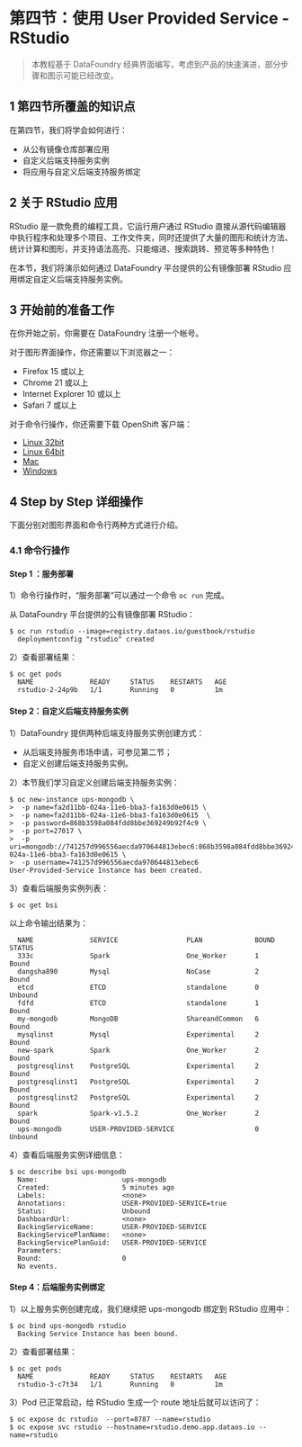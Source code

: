 # 第四节：使用 User Provided Service - RStudio

> 本教程基于 DataFoundry 经典界面编写，考虑到产品的快速演进，部分步骤和图示可能已经改变。

## 1 第四节所覆盖的知识点

在第四节，我们将学会如何进行：

- 从公有镜像仓库部署应用
- 自定义后端支持服务实例
- 将应用与自定义后端支持服务绑定

## 2 关于 RStudio 应用

RStudio 是一款免费的编程工具，它运行用户通过 RStudio 直接从源代码编辑器中执行程序和处理多个项目、工作文件夹，同时还提供了大量的图形和统计方法、统计计算和图形，并支持语法高亮、只能缩进、搜索跳转、预览等多种特色！

在本节，我们将演示如何通过 DataFoundry 平台提供的公有镜像部署 RStudio 应用绑定自定义后端支持服务实例。


## 3 开始前的准备工作

在你开始之前，你需要在 DataFoundry 注册一个帐号。

对于图形界面操作，你还需要以下浏览器之一：

- Firefox 15 或以上
- Chrome 21 或以上
- Internet Explorer 10 或以上
- Safari 7 或以上

对于命令行操作，你还需要下载 OpenShift 客户端：

- [Linux 32bit](https://s3.cn-north-1.amazonaws.com.cn/datafoundry/client/linux-32bit.tar.gz)
- [Linux 64bit](https://s3.cn-north-1.amazonaws.com.cn/datafoundry/client/linux-64bit.tar.gz)
- [Mac](https://s3.cn-north-1.amazonaws.com.cn/datafoundry/client/mac.zip)
- [Windows](https://s3.cn-north-1.amazonaws.com.cn/datafoundry/client/windows.zip)


## 4 Step by Step 详细操作

下面分别对图形界面和命令行两种方式进行介绍。

### 4.1 命令行操作

#### Step 1 ：服务部署

1）命令行操作时，“服务部署“可以通过一个命令 `oc run` 完成。

   从 DataFoundry 平台提供的公有镜像部署 RStudio：

```
$ oc run rstudio --image=registry.dataos.io/guestbook/rstudio
  deploymentconfig "rstudio" created
```  

2）查看部署结果：  

```
$ oc get pods
  NAME              READY     STATUS    RESTARTS   AGE
  rstudio-2-24p9b   1/1       Running   0          1m
``` 

     
#### Step 2：自定义后端支持服务实例

1）DataFoundry 提供两种后端支持服务实例创建方式：

- 从后端支持服务市场申请，可参见第二节；
- 自定义创建后端支持服务实例。

2）本节我们学习自定义创建后端支持服务实例：

```   
$ oc new-instance ups-mongodb \
>  -p name=fa2d11bb-024a-11e6-bba3-fa163d0e0615 \
>  -p name=fa2d11bb-024a-11e6-bba3-fa163d0e0615  \
>  -p password=868b3598a084fdd8bbe369249b92f4c9 \
>  -p port=27017 \
>  -p uri=mongodb://741257d996556aecda970644813ebec6:868b3598a084fdd8bbe369249b92f4c9@dashboard.servicebroker.dataos.io:27017/fa2d11bb-024a-11e6-bba3-fa163d0e0615 \
>  -p username=741257d996556aecda970644813ebec6 
User-Provided-Service Instance has been created.
```

3）查看后端服务实例列表：

```   
$ oc get bsi
```

以上命令输出结果为：  

```   
  NAME              SERVICE                 PLAN             BOUND     STATUS
  333c              Spark                   One_Worker       1         Bound
  dangsha890        Mysql                   NoCase           2         Bound
  etcd              ETCD                    standalone       0         Unbound
  fdfd              ETCD                    standalone       1         Bound
  my-mongodb        MongoDB                 ShareandCommon   6         Bound
  mysqlinst         Mysql                   Experimental     2         Bound
  new-spark         Spark                   One_Worker       2         Bound
  postgresqlinst    PostgreSQL              Experimental     2         Bound
  postgresqlinst1   PostgreSQL              Experimental     2         Bound
  postgresqlinst2   PostgreSQL              Experimental     2         Bound
  spark             Spark-v1.5.2            One_Worker       2         Bound
  ups-mongodb       USER-PROVIDED-SERVICE                    0         Unbound

```   

4）查看后端服务实例详细信息：

```
$ oc describe bsi ups-mongodb
  Name:						ups-mongodb
  Created:					5 minutes ago
  Labels:					<none>
  Annotations:				USER-PROVIDED-SERVICE=true
  Status:					Unbound
  DashboardUrl:				<none>
  BackingServiceName:		USER-PROVIDED-SERVICE
  BackingServicePlanName:	<none>
  BackingServicePlanGuid:	USER-PROVIDED-SERVICE
  Parameters:
  Bound:					0
  No events.
```

#### Step 4：后端服务实例绑定

1）以上服务实例创建完成，我们继续把 ups-mongodb 绑定到 RStudio 应用中：

```
$ oc bind ups-mongodb rstudio
  Backing Service Instance has been bound.
```  

2）查看部署结果：

```
$ oc get pods
  NAME              READY     STATUS    RESTARTS   AGE
  rstudio-3-c7t34   1/1       Running   0          1m
```  

3）Pod 已正常启动，给 RStudio 生成一个 route 地址后就可以访问了：

```
$ oc expose dc rstudio  --port=8787 --name=rstudio
$ oc expose svc rstudio --hostname=rstudio.demo.app.dataos.io --name=rstudio
```
